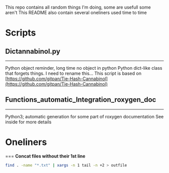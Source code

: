 This repo contains all random things I'm doing, some are usefull some aren't
This README also contain several oneliners used time to time

# Scripts
## Dictannabinol.py
---
Python object reminder, long time no object in python
Python dict-like class that forgets things. I need to rename this...
This script is based on [https://github.com/gitpan/Tie-Hash-Cannabinol](https://github.com/gitpan/Tie-Hash-Cannabinol)

## Functions\_automatic\_Integration\_roxygen\_doc
---
Python3; automatic generation for some part of roxygen documentation
See inside for more details

# Oneliners
===
**Concat files without their 1st line**
```bash
find . -name "*.txt" | xargs -n 1 tail -n +2 > outfile
```

